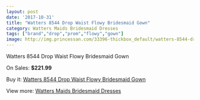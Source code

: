 ```yaml
---
layout: post
date: '2017-10-31'
title: "Watters 8544 Drop Waist Flowy Bridesmaid Gown"
category: Watters Maids Bridesmaid Dresses
tags: ["brand","drop","prom","flowy","gown"]
image: http://img.princessan.com/33396-thickbox_default/watters-8544-drop-waist-flowy-bridesmaid-gown.jpg
---
```

Watters 8544 Drop Waist Flowy Bridesmaid Gown

On Sales: **$221.99**
<a href="https://www.princessan.com/en/15521-watters-8544-drop-waist-flowy-bridesmaid-gown.html"><amp-img layout="responsive" width="600" height="600" src="//img.princessan.com/33396-thickbox_default/watters-8544-drop-waist-flowy-bridesmaid-gown.jpg" alt="Watters 8544 Drop Waist Flowy Bridesmaid Gown 0" /></a>
<a href="https://www.princessan.com/en/15521-watters-8544-drop-waist-flowy-bridesmaid-gown.html"><amp-img layout="responsive" width="600" height="600" src="//img.princessan.com/33397-thickbox_default/watters-8544-drop-waist-flowy-bridesmaid-gown.jpg" alt="Watters 8544 Drop Waist Flowy Bridesmaid Gown 1" /></a>

Buy it: [Watters 8544 Drop Waist Flowy Bridesmaid Gown](https://www.princessan.com/en/15521-watters-8544-drop-waist-flowy-bridesmaid-gown.html "Watters 8544 Drop Waist Flowy Bridesmaid Gown")

View more: [Watters Maids Bridesmaid Dresses](https://www.princessan.com/en/114- "Watters Maids Bridesmaid Dresses")